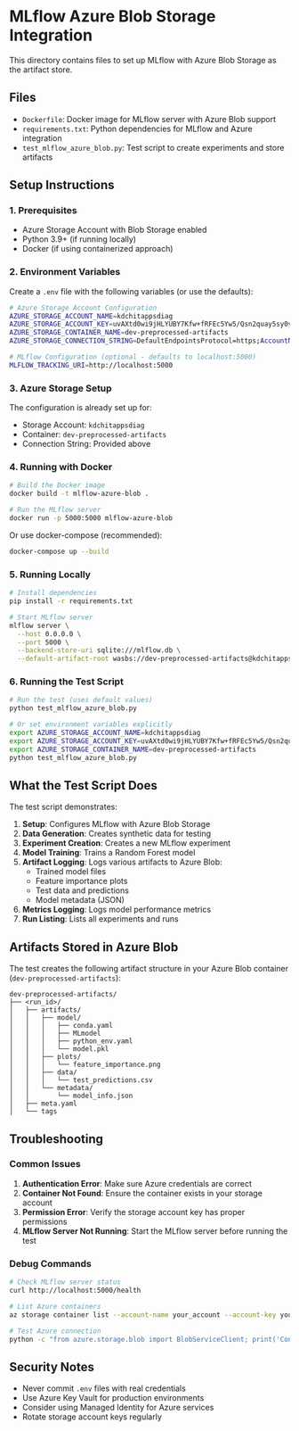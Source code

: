 # MLflow Azure Blob Storage Integration

This directory contains files to set up MLflow with Azure Blob Storage as the artifact store.

## Files

- `Dockerfile`: Docker image for MLflow server with Azure Blob support
- `requirements.txt`: Python dependencies for MLflow and Azure integration
- `test_mlflow_azure_blob.py`: Test script to create experiments and store artifacts

## Setup Instructions

### 1. Prerequisites

- Azure Storage Account with Blob Storage enabled
- Python 3.9+ (if running locally)
- Docker (if using containerized approach)

### 2. Environment Variables

Create a `.env` file with the following variables (or use the defaults):

```bash
# Azure Storage Account Configuration
AZURE_STORAGE_ACCOUNT_NAME=kdchitappsdiag
AZURE_STORAGE_ACCOUNT_KEY=uvAXtd0wi9jHLYUBY7Kfw+fRFEc5Yw5/Qsn2quay5sy0vTgCNApqp0yVHBt32NHcDA34HajM4yg3PWwHmeBxyw==
AZURE_STORAGE_CONTAINER_NAME=dev-preprocessed-artifacts
AZURE_STORAGE_CONNECTION_STRING=DefaultEndpointsProtocol=https;AccountName=kdchitappsdiag;AccountKey=uvAXtd0wi9jHLYUBY7Kfw+fRFEc5Yw5/Qsn2quay5sy0vTgCNApqp0yVHBt32NHcDA34HajM4yg3PWwHmeBxyw==;EndpointSuffix=core.windows.net;

# MLflow Configuration (optional - defaults to localhost:5000)
MLFLOW_TRACKING_URI=http://localhost:5000
```

### 3. Azure Storage Setup

The configuration is already set up for:
- Storage Account: `kdchitappsdiag`
- Container: `dev-preprocessed-artifacts`
- Connection String: Provided above

### 4. Running with Docker

```bash
# Build the Docker image
docker build -t mlflow-azure-blob .

# Run the MLflow server
docker run -p 5000:5000 mlflow-azure-blob
```

Or use docker-compose (recommended):
```bash
docker-compose up --build
```

### 5. Running Locally

```bash
# Install dependencies
pip install -r requirements.txt

# Start MLflow server
mlflow server \
  --host 0.0.0.0 \
  --port 5000 \
  --backend-store-uri sqlite:///mlflow.db \
  --default-artifact-root wasbs://dev-preprocessed-artifacts@kdchitappsdiag.blob.core.windows.net/
```

### 6. Running the Test Script

```bash
# Run the test (uses default values)
python test_mlflow_azure_blob.py

# Or set environment variables explicitly
export AZURE_STORAGE_ACCOUNT_NAME=kdchitappsdiag
export AZURE_STORAGE_ACCOUNT_KEY=uvAXtd0wi9jHLYUBY7Kfw+fRFEc5Yw5/Qsn2quay5sy0vTgCNApqp0yVHBt32NHcDA34HajM4yg3PWwHmeBxyw==
export AZURE_STORAGE_CONTAINER_NAME=dev-preprocessed-artifacts
python test_mlflow_azure_blob.py
```

## What the Test Script Does

The test script demonstrates:

1. **Setup**: Configures MLflow with Azure Blob Storage
2. **Data Generation**: Creates synthetic data for testing
3. **Experiment Creation**: Creates a new MLflow experiment
4. **Model Training**: Trains a Random Forest model
5. **Artifact Logging**: Logs various artifacts to Azure Blob:
   - Trained model files
   - Feature importance plots
   - Test data and predictions
   - Model metadata (JSON)
6. **Metrics Logging**: Logs model performance metrics
7. **Run Listing**: Lists all experiments and runs

## Artifacts Stored in Azure Blob

The test creates the following artifact structure in your Azure Blob container (`dev-preprocessed-artifacts`):

```
dev-preprocessed-artifacts/
├── <run_id>/
│   ├── artifacts/
│   │   ├── model/
│   │   │   ├── conda.yaml
│   │   │   ├── MLmodel
│   │   │   ├── python_env.yaml
│   │   │   └── model.pkl
│   │   ├── plots/
│   │   │   └── feature_importance.png
│   │   ├── data/
│   │   │   └── test_predictions.csv
│   │   └── metadata/
│   │       └── model_info.json
│   ├── meta.yaml
│   └── tags
```

## Troubleshooting

### Common Issues

1. **Authentication Error**: Make sure Azure credentials are correct
2. **Container Not Found**: Ensure the container exists in your storage account
3. **Permission Error**: Verify the storage account key has proper permissions
4. **MLflow Server Not Running**: Start the MLflow server before running the test

### Debug Commands

```bash
# Check MLflow server status
curl http://localhost:5000/health

# List Azure containers
az storage container list --account-name your_account --account-key your_key

# Test Azure connection
python -c "from azure.storage.blob import BlobServiceClient; print('Connection successful')"
```

## Security Notes

- Never commit `.env` files with real credentials
- Use Azure Key Vault for production environments
- Consider using Managed Identity for Azure services
- Rotate storage account keys regularly
